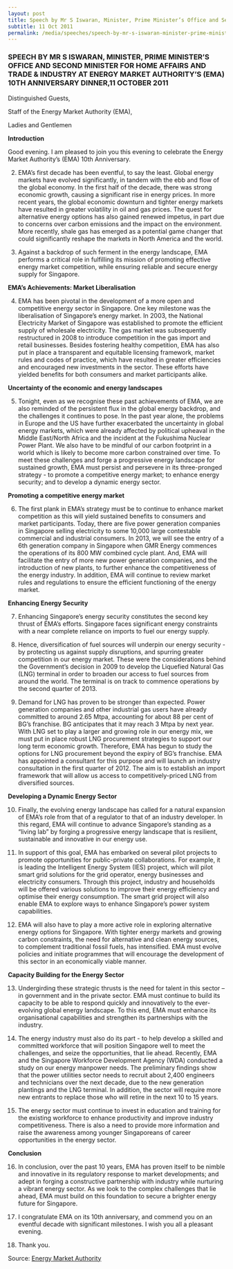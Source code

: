 ```yaml
---
layout: post
title: Speech by Mr S Iswaran, Minister, Prime Minister’s Office and Second Minister for Home Affairs and Trade & Industry at Energy Market Authority’s (EMA) 10th Anniversary Dinner,11 October 2011
subtitle: 11 Oct 2011
permalink: /media/speeches/speech-by-mr-s-iswaran-minister-prime-minister-s-office-and-second-minister-for-home-affairs-and-trade-industry-at-energy-market-authority-s-(ema)-10th-anniversary-dinner-11-october-2011
---
```


### SPEECH BY MR S ISWARAN, MINISTER, PRIME MINISTER’S OFFICE AND SECOND MINISTER FOR HOME AFFAIRS AND TRADE & INDUSTRY AT ENERGY MARKET AUTHORITY’S (EMA) 10TH ANNIVERSARY DINNER,11 OCTOBER 2011

Distinguished Guests,

Staff of the Energy Market Authority (EMA),

Ladies and Gentlemen

**Introduction**

Good evening. I am pleased to join you this evening to celebrate the Energy Market Authority’s (EMA) 10th Anniversary.

2. EMA’s first decade has been eventful, to say the least. Global energy markets have evolved significantly, in tandem with the ebb and flow of the global economy. In the first half of the decade, there was strong economic growth, causing a significant rise in energy prices. In more recent years, the global economic downturn and tighter energy markets have resulted in greater volatility in oil and gas prices. The quest for alternative energy options has also gained renewed impetus, in part due to concerns over carbon emissions and the impact on the environment. More recently, shale gas has emerged as a potential game changer that could significantly reshape the markets in North America and the world.

3. Against a backdrop of such ferment in the energy landscape, EMA performs a critical role in fulfilling its mission of promoting effective energy market competition, while ensuring reliable and secure energy supply for Singapore.

**EMA’s Achievements: Market Liberalisation**

4. EMA has been pivotal in the development of a more open and competitive energy sector in Singapore. One key milestone was the liberalisation of Singapore’s energy market. In 2003, the National Electricity Market of Singapore was established to promote the efficient supply of wholesale electricity. The gas market was subsequently restructured in 2008 to introduce competition in the gas import and retail businesses. Besides fostering healthy competition, EMA has also put in place a transparent and equitable licensing framework, market rules and codes of practice, which have resulted in greater efficiencies and encouraged new investments in the sector. These efforts have yielded benefits for both consumers and market participants alike.

**Uncertainty of the economic and energy landscapes**


5. Tonight, even as we recognise these past achievements of EMA, we are also reminded of the persistent flux in the global energy backdrop, and the challenges it continues to pose. In the past year alone, the problems in Europe and the US have further exacerbated the uncertainty in global energy markets, which were already affected by political upheaval in the Middle East/North Africa and the incident at the Fukushima Nuclear Power Plant. We also have to be mindful of our carbon footprint in a world which is likely to become more carbon constrained over time. To meet these challenges and forge a progressive energy landscape for sustained growth, EMA must persist and persevere in its three-pronged strategy - to promote a competitive energy market; to enhance energy security; and to develop a dynamic energy sector.

**Promoting a competitive energy market**

6. The first plank in EMA’s strategy must be to continue to enhance market competition as this will yield sustained benefits to consumers and market participants. Today, there are five power generation companies in Singapore selling electricity to some 10,000 large contestable commercial and industrial consumers. In 2013, we will see the entry of a 6th generation company in Singapore when GMR Energy commences the operations of its 800 MW combined cycle plant. And, EMA will facilitate the entry of more new power generation companies, and the introduction of new plants, to further enhance the competitiveness of the energy industry. In addition, EMA will continue to review market rules and regulations to ensure the efficient functioning of the energy market.

**Enhancing Energy Security**

7. Enhancing Singapore’s energy security constitutes the second key thrust of EMA’s efforts. Singapore faces significant energy constraints with a near complete reliance on imports to fuel our energy supply.

8. Hence, diversification of fuel sources will underpin our energy security - by protecting us against supply disruptions, and spurring greater competition in our energy market. These were the considerations behind the Government’s decision in 2009 to develop the Liquefied Natural Gas (LNG) terminal in order to broaden our access to fuel sources from around the world. The terminal is on track to commence operations by the second quarter of 2013.

9. Demand for LNG has proven to be stronger than expected. Power generation companies and other industrial gas users have already committed to around 2.65 Mtpa, accounting for about 88 per cent of BG’s franchise. BG anticipates that it may reach 3 Mtpa by next year. With LNG set to play a larger and growing role in our energy mix, we must put in place robust LNG procurement strategies to support our long term economic growth. Therefore, EMA has begun to study the options for LNG procurement beyond the expiry of BG’s franchise. EMA has appointed a consultant for this purpose and will launch an industry consultation in the first quarter of 2012. The aim is to establish an import framework that will allow us access to competitively-priced LNG from diversified sources.

**Developing a Dynamic Energy Sector**

10. Finally, the evolving energy landscape has called for a natural expansion of EMA’s role from that of a regulator to that of an industry developer. In this regard, EMA will continue to advance Singapore’s standing as a “living lab” by forging a progressive energy landscape that is resilient, sustainable and innovative in our energy use.

11. In support of this goal, EMA has embarked on several pilot projects to promote opportunities for public-private collaborations. For example, it is leading the Intelligent Energy System (IES) project, which will pilot smart grid solutions for the grid operator, energy businesses and electricity consumers. Through this project, industry and households will be offered various solutions to improve their energy efficiency and optimise their energy consumption. The smart grid project will also enable EMA to explore ways to enhance Singapore’s power system capabilities.

12. EMA will also have to play a more active role in exploring alternative energy options for Singapore. With tighter energy markets and growing carbon constraints, the need for alternative and clean energy sources, to complement traditional fossil fuels, has intensified. EMA must evolve policies and initiate programmes that will encourage the development of this sector in an economically viable manner.

**Capacity Building for the Energy Sector**

13. Undergirding these strategic thrusts is the need for talent in this sector – in government and in the private sector. EMA must continue to build its capacity to be able to respond quickly and innovatively to the ever-evolving global energy landscape. To this end, EMA must enhance its organisational capabilities and strengthen its partnerships with the industry.

14. The energy industry must also do its part - to help develop a skilled and committed workforce that will position Singapore well to meet the challenges, and seize the opportunities, that lie ahead. Recently, EMA and the Singapore Workforce Development Agency (WDA) conducted a study on our energy manpower needs. The preliminary findings show that the power utilities sector needs to recruit about 2,400 engineers and technicians over the next decade, due to the new generation plantings and the LNG terminal. In addition, the sector will require more new entrants to replace those who will retire in the next 10 to 15 years.

15. The energy sector must continue to invest in education and training for the existing workforce to enhance productivity and improve industry competitiveness. There is also a need to provide more information and raise the awareness among younger Singaporeans of career opportunities in the energy sector.

**Conclusion**


16. In conclusion, over the past 10 years, EMA has proven itself to be nimble and innovative in its regulatory response to market developments; and adept in forging a constructive partnership with industry while nurturing a vibrant energy sector. As we look to the complex challenges that lie ahead, EMA must build on this foundation to secure a brighter energy future for Singapore.

17. I congratulate EMA on its 10th anniversary, and commend you on an eventful decade with significant milestones. I wish you all a pleasant evening.

18. Thank you.

Source: [<a href="https://www.ema.gov.sg/speech.aspx?news_sid=20140609bot54WEvs7Lw" target="_blank">Energy Market Authority</a>](https://www.ema.gov.sg/speech.aspx?news_sid=20140609bot54WEvs7Lw)